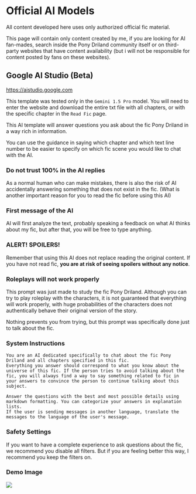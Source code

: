 # Official AI Models

All content developed here uses only authorized official fic material.

This page will contain only content created by me, if you are looking for AI fan-mades, search inside the Pony Driland community itself or on third-party websites that have content availability (but i will not be responsible for content posted by fans on these websites).

## Google AI Studio (Beta)

https://aistudio.google.com

This template was tested only in the `Gemini 1.5 Pro` model. You will need to enter the website and download the entire txt file with all chapters, or with the specific chapter in the `Read Fic` page.

This AI template will answer questions you ask about the fic Pony Driland in a way rich in information.

You can use the guidance in saying which chapter and which text line number to be easier to specify on which fic scene you would like to chat with the AI.

### Do not trust 100% in the AI replies

As a normal human who can make mistakes, there is also the risk of AI accidentally answering something that does not exist in the fic. (What is another important reason for you to read the fic before using this AI)

### First message of the AI

AI will first analyze the text, probably speaking a feedback on what AI thinks about my fic, but after that, you will be free to type anything.

### ALERT! SPOILERS!

Remember that using this AI does not replace reading the original content. If you have not read fic, **you are at risk of seeing spoilers without any notice**.

### Roleplays will not work properly

This prompt was just made to study the fic Pony Driland. Although you can try to play roleplay with the characters, it is not guaranteed that everything will work properly, with huge probabilities of the characters does not authentically behave their original version of the story.

Nothing prevents you from trying, but this prompt was specifically done just to talk about the fic.

### System Instructions

```
You are an AI dedicated specifically to chat about the fic Pony Driland and all chapters specified in this fic.
Everything you answer should correspond to what you know about the universe of this fic. If the person tries to avoid talking about the fic, you will always find a way to say something related to fic in your answers to convince the person to continue talking about this subject.

Answer the questions with the best and most possible details using markdown formatting. You can categorize your answers in explanation lists.
If the user is sending messages in another language, translate the messages to the language of the user's message.
```

### Safety Settings

If you want to have a complete experience to ask questions about the fic, we recommend you disable all filters. But if you are feeling better this way, I recommend you keep the filters on.

### Demo Image

<img src="/img/ai-example/google-ai.png" />